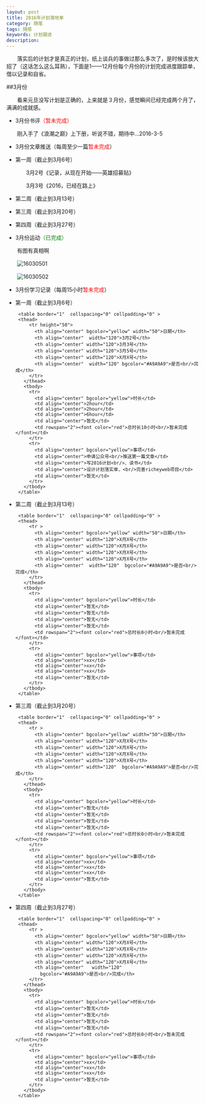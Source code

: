 ```yaml
---
layout: post
title: 2016年计划落地单
category: 随笔
tags: 随感
keywords: 计划跟进
description: 
---
```


　　落实后的计划才是真正的计划，纸上谈兵的事做过那么多次了，是时候该放大招了（这话怎么这么耳熟），下面是1——12月份每个月份的计划完成进度跟踪单，借以记录和自省。

##3月份

　　看来元旦没写计划是正确的，上来就是３月份，感觉瞬间已经完成两个月了，满满的成就感。


* 3月份书评<font color="red">（暂未完成）</font>

　　刚入手了《浪潮之巅》上下册，听说不错，期待中...2016-3-5

* 3月份文章推送（每周至少一篇<font color="red">暂未完成</font>）

 + 第一周（截止到3月6号）　　
	
	　　3月2号《记录，从现在开始——英雄招募贴》
	
	　　3月3号《2016，已经在路上》
		

 + 第二周（截止到3月13号）	
 
 + 第三周（截止到3月20号）
 
 + 第四周（截止到3月27号）

* 3月份运动<font color="green">（已完成）</font>

　　有图有真相啊

　　![16030501](/public/img/suibi/2016-03-05-sport01.png)

　　![16030502](/public/img/suibi/2016-03-05-sport02.png)

* 3月份学习记录（每周15小时<font color="red">暂未完成</font>）
 + 第一周（截止到3月6号）　　
	
		<table border="1"  cellspacing="0" cellpadding="0" >
		<thead>
		    <tr height="50">
		      <th align="center" bgcolor="yellow" width="50">日期</th>
		      <th align="center"  width="120">3月2号</th>
		      <th align="center" width="120">3月3号</th>
		      <th align="center" width="120">3月5号</th>
			  <th align="center" width="120">X月X号</th>
			  <th align="center"  width="120" bgcolor="#A9A9A9">是否<br/>完成</th>
		    </tr>
		  </thead>
		  <tbody>
		    <tr>
		      <td align="center" bgcolor="yellow">时长</td>
		      <td align="center">2hour</td>
		      <td align="center">2hour</td>
		      <td align="center">6hour</td>
			  <td align="center">暂无</td>
			  <td rowspan="2"><font color="red">总时长10小时<br/>暂未完成</font></td>
		    </tr>
			<tr>
		      <td align="center" bgcolor="yellow">事项</td>
		      <td align="center">申请公众号<br/>推送第一篇文章</td>
		      <td align="center">写2016计划<br/>、读书</td>
		      <td align="center">设计计划落实单、<br/>完善richeyweb项目</td>
			  <td align="center">暂无</td>
		    </tr>
		  </tbody>
		</table>

 + 第二周（截止到3月13号）	
 	
		<table border="1"  cellspacing="0" cellpadding="0" >
		<thead>
		    <tr >
		      <th align="center" bgcolor="yellow" width="50">日期</th>
		      <th align="center" width="120">X月X号</th>
		      <th align="center" width="120">X月X号</th>
		      <th align="center" width="120">X月X号</th>
			  <th align="center" width="120">X月X号</th>
			  <th align="center"  width="120"  bgcolor="#A9A9A9">是否<br/>完成</th>
		    </tr>
		  </thead>
		  <tbody>
		    <tr>
		      <td align="center" bgcolor="yellow">时长</td>
		      <td align="center">暂无</td>
		      <td align="center">暂无</td>
		      <td align="center">暂无</td>
			  <td align="center">暂无</td>
			  <td rowspan="2"><font color="red">总时长0小时<br/>暂未完成</font></td>
		    </tr>
			<tr>
		      <td align="center" bgcolor="yellow">事项</td>
		      <td align="center">xx</td>
		      <td align="center">xx</td>
		      <td align="center">xx</td>
			  <td align="center">暂无</td>
		    </tr>
		  </tbody>
		</table>
 + 第三周（截止到3月20号）
  	
		<table border="1"  cellspacing="0" cellpadding="0" >
		<thead>
		    <tr >
		      <th align="center" bgcolor="yellow" width="50">日期</th>
		      <th align="center" width="120">X月X号</th>
		      <th align="center" width="120">X月X号</th>
		      <th align="center" width="120">X月X号</th>
			  <th align="center" width="120">X月X号</th>
			  <th align="center" width="120"  bgcolor="#A9A9A9">是否<br/>完成</th>
		    </tr>
		  </thead>
		  <tbody>
		    <tr>
		      <td align="center" bgcolor="yellow">时长</td>
		      <td align="center">暂无</td>
		      <td align="center">暂无</td>
		      <td align="center">暂无</td>
			  <td align="center">暂无</td>
			  <td rowspan="2"><font color="red">总时长0小时<br/>暂未完成</font></td>
		    </tr>
			<tr>
		      <td align="center" bgcolor="yellow">事项</td>
		      <td align="center">xx</td>
		      <td align="center">xx</td>
		      <td align="center">xx</td>
			  <td align="center">暂无</td>
		    </tr>
		  </tbody>
		</table>
 + 第四周（截止到3月27号）
 	
		<table border="1"  cellspacing="0" cellpadding="0" >
		<thead>
		    <tr >
		      <th align="center" bgcolor="yellow" width="50">日期</th>
		      <th align="center" width="120">X月X号</th>
		      <th align="center" width="120">X月X号</th>
		      <th align="center" width="120">X月X号</th>
			  <th align="center" width="120">X月X号</th>
			  <th align="center"   width="120"   
				bgcolor="#A9A9A9">是否<br/>完成</th>
		    </tr>
		  </thead>
		  <tbody>
		    <tr>
		      <td align="center" bgcolor="yellow">时长</td>
		      <td align="center">暂无</td>
		      <td align="center">暂无</td>
		      <td align="center">暂无</td>
			  <td align="center">暂无</td>
			  <td rowspan="2"><font color="red">总时长0小时<br/>暂未完成</font></td>
		    </tr>
			<tr>
		      <td align="center" bgcolor="yellow">事项</td>
		      <td align="center">xx</td>
		      <td align="center">xx</td>
		      <td align="center">xx</td>
			  <td align="center">暂无</td>
		    </tr>
		  </tbody>
		</table>

 

